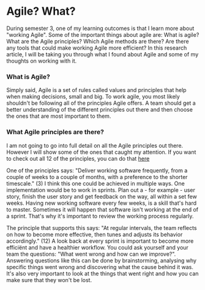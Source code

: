 # Agile? What?
During semester 3, one of my learning outcomes is that I learn more about "working Agile". Some of the important things about agile are: What is agile? What are the Agile principles? Which Agile methods are there? Are there any tools that could make working Agile more efficient? In this research article, I will be taking you through what I found about Agile and some of my thoughts on working with it.

### What is Agile?
Simply said, Agile is a set of rules called values and principles that help when making decisions, small and big. To work agile, you most likely shouldn't be following all of the principles Agile offers. A team should get a better understanding of the different principles out there and then choose the ones that are most important to them.

### What Agile principles are there?
I am not going to go into full detail on all the Agile principles out there. However I will show some of the ones that caught my attention. If you want to check out all 12 of the principles, you can do that [here](https://www.productplan.com/glossary/agile-principles/)

One of the principles says: "Deliver working software frequently, from a couple of weeks to a couple of months, with a preference to the shorter timescale." (3)
I think this one could be achieved in multiple ways. One implementation would be to work in sprints. Plan out a - for example - user story, finish the user story and get feedback on the way, all within a set few weeks. Having new working software every few weeks, is a skill that's hard to master. Sometimes it will happen that software isn't working at the end of a sprint. That's why it's important to review the working process regularly.

The principle that supports this says: "At regular intervals, the team reflects on how to become more effective, then tunes and adjusts its behavior accordingly." (12)
A look back at every sprint is important to become more efficiënt and have a healthier workflow. You could ask yourself and your team the questions: "What went wrong and how can we improve?". Answering questions like this can be done by brainstorming, analysing why specific things went wrong and discovering what the cause behind it was. It's also very important to look at the things that went right and how you can make sure that they won't be lost.


